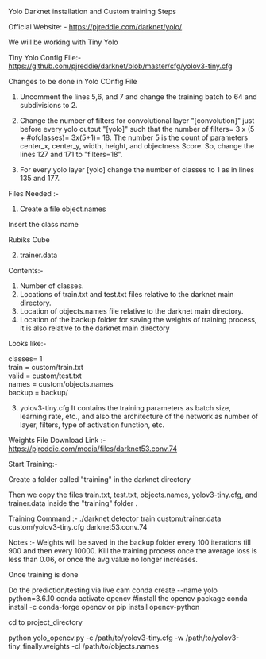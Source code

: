 Yolo Darknet installation and Custom training Steps
 
Official Website: - https://pjreddie.com/darknet/yolo/
 
We will be working with Tiny Yolo
 
Tiny Yolo Config File:- https://github.com/pjreddie/darknet/blob/master/cfg/yolov3-tiny.cfg
 
Changes to be done in Yolo COnfig File
 
1. Uncomment the lines 5,6, and 7 and change the training batch to 64 and subdivisions to 2.
 
2. Change the number of filters for convolutional layer "[convolution]" just before every yolo output "[yolo]" such that the number of filters= 3 x (5 + #ofclasses)= 3x(5+1)= 18. The number 5 is the count of parameters center_x, center_y, width, height, and objectness Score. So, change the lines 127 and 171 to "filters=18".
 
3. For every yolo layer [yolo] change the number of classes to 1 as in lines 135 and 177.
 
Files Needed :-
 
1. Create a file object.names
 
Insert the class name
 
Rubiks Cube
 
2. trainer.data
 
Contents:-
 
1. Number of classes.
2. Locations of train.txt and test.txt files relative to the darknet main directory.
3. Location of objects.names file relative to the darknet main directory.
4. Location of the backup folder for saving the weights of training process, it is also relative to the darknet main directory
 
Looks like:-
 
classes= 1  
train  = custom/train.txt  
valid  = custom/test.txt  
names = custom/objects.names  
backup = backup/
 
3. yolov3-tiny.cfg 
It contains the training parameters as batch size, learning rate, etc., and also the architecture of the network as number of layer, filters, type of activation function, etc.
 
Weights File Download Link :- https://pjreddie.com/media/files/darknet53.conv.74
 
Start Training:-
 
Create a folder called "training" in the darknet directory
 
Then we copy the files train.txt, test.txt, objects.names, yolov3-tiny.cfg, and trainer.data inside the "training" folder .
 
Training Command :- ./darknet detector train custom/trainer.data custom/yolov3-tiny.cfg darknet53.conv.74
 
Notes :-
Weights will be saved in the backup folder every 100 iterations till 900 and then every 10000.
Kill the training process once the average loss is less than 0.06, or once the avg value no longer increases.
 
Once training is done
 
Do the prediction/testing via live cam
conda create --name yolo python=3.6.10
conda activate opencv
#install the opencv package
conda install -c conda-forge opencv
or
pip install opencv-python
 
cd to project_directory
 
python yolo_opencv.py -c /path/to/yolov3-tiny.cfg -w /path/to/yolov3-tiny_finally.weights -cl /path/to/objects.names
 
 
 
